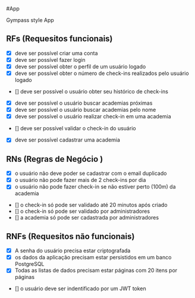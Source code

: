 #App

Gympass style App

## RFs (Requesitos funcionais)

- [x] deve ser possível criar uma conta
- [x] deve ser possível fazer login
- [x] deve ser possível obter o perfil de um usuário logado
- [x] deve ser possível obter o número de check-ins realizados pelo usuário logado
- [] deve ser possível o usuário obter seu histórico de check-ins
- [x] deve ser possível o usuário buscar academias próximas
- [x] deve ser possível o usuário buscar academias pelo nome
- [x] deve ser possível o usuário realizar check-in em uma academia
- [] deve ser possível validar o check-in do usuário
- [x] deve ser possível cadastrar uma academia

## RNs (Regras de Negócio )

- [x] o usuário não deve poder se cadastrar com o email duplicado
- [x] o usuário não pode fazer mais de 2 check-ins por dia
- [x] o usuário não pode fazer check-in se não estiver perto (100m) da academia
- [] o check-in só pode ser validado até 20 minutos após criado
- [] o check-in só pode ser validado por administradores
- [] a academia só pode ser cadastrada por administradores

## RNFs (Requesitos não funcionais)

- [x] A senha do usuário precisa estar criptografada
- [x] os dados da aplicação precisam estar persistidos em um banco PostgreSQL
- [x] Todas as listas de dados precisam estar páginas com 20 itens por páginas
- [] o usuário deve ser indentificado por um JWT token
